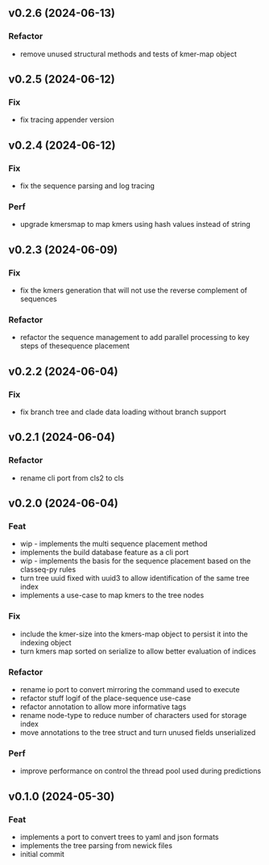 ## v0.2.6 (2024-06-13)

### Refactor

- remove unused structural methods and tests of kmer-map object

## v0.2.5 (2024-06-12)

### Fix

- fix tracing appender version

## v0.2.4 (2024-06-12)

### Fix

- fix the sequence parsing and log tracing

### Perf

- upgrade kmersmap to map kmers using hash values instead of string

## v0.2.3 (2024-06-09)

### Fix

- fix the kmers generation that will not use the reverse complement of sequences

### Refactor

- refactor the sequence management to add parallel processing to key steps of thesequence placement

## v0.2.2 (2024-06-04)

### Fix

- fix branch tree and clade data loading without branch support

## v0.2.1 (2024-06-04)

### Refactor

- rename cli port from cls2 to cls

## v0.2.0 (2024-06-04)

### Feat

- wip - implements the multi sequence placement method
- implements the build database feature as a cli port
- wip - implements the basis for the sequence placement based on the classeq-py rules
- turn tree uuid fixed with uuid3 to allow identification of the same tree index
- implements a use-case to map kmers to the tree nodes

### Fix

- include the kmer-size into the kmers-map object to persist it into the indexing object
- turn kmers map sorted on serialize to allow better evaluation of indices

### Refactor

- rename io port to convert mirroring the command used to execute
- refactor stuff logif of the place-sequence use-case
- refactor annotation to allow more informative tags
- rename node-type to reduce number of characters used for storage index
- move annotations to the tree struct and turn unused fields unserialized

### Perf

- improve performance on control the thread pool used during predictions

## v0.1.0 (2024-05-30)

### Feat

- implements a port to convert trees to yaml and json formats
- implements the tree parsing from newick files
- initial commit
